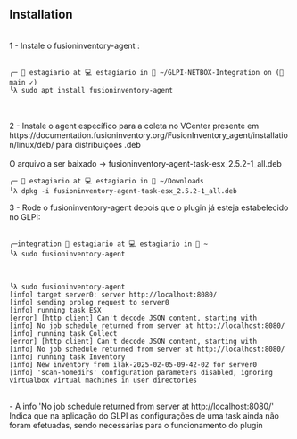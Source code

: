 ## Installation  
<br>
1 - Instale o fusioninventory-agent :
<br>
<br>

```
╭─ 💁 estagiario at 💻 estagiario in 📁 ~/GLPI-NETBOX-Integration on (🌿 main ✓)
╰λ sudo apt install fusioninventory-agent
```
<br>
<br>
2 - Instale o agent específico para a coleta no VCenter presente em https://documentation.fusioninventory.org/FusionInventory_agent/installation/linux/deb/ para distribuições .deb
<br>
<br>
O arquivo a ser baixado -> fusioninventory-agent-task-esx_2.5.2-1_all.deb
<br>

```
╭─ 💁 estagiario at 💻 estagiario in 📁 ~/Downloads
╰λ dpkg -i fusioninventory-agent-task-esx_2.5.2-1_all.deb 
```




3 - Rode o fusioninventory-agent depois que o plugin já esteja estabelecido no GLPI:
<br>
<br>

```
╭─integration 💁 estagiario at 💻 estagiario in 📁 ~
╰λ sudo fusioninventory-agent
```
<br>

```
╰λ sudo fusioninventory-agent
[info] target server0: server http://localhost:8080/
[info] sending prolog request to server0
[info] running task ESX
[error] [http client] Can't decode JSON content, starting with 
[info] No job schedule returned from server at http://localhost:8080/
[info] running task Collect
[error] [http client] Can't decode JSON content, starting with 
[info] No job schedule returned from server at http://localhost:8080/
[info] running task Inventory
[info] New inventory from ilak-2025-02-05-09-42-02 for server0
[info] 'scan-homedirs' configuration parameters disabled, ignoring virtualbox virtual machines in user directories
```
<br>
- A info 'No job schedule returned from server at http://localhost:8080/' 
<br>
Indica que na aplicação do GLPI as configurações de uma task ainda não foram efetuadas, sendo necessárias para o funcionamento do plugin